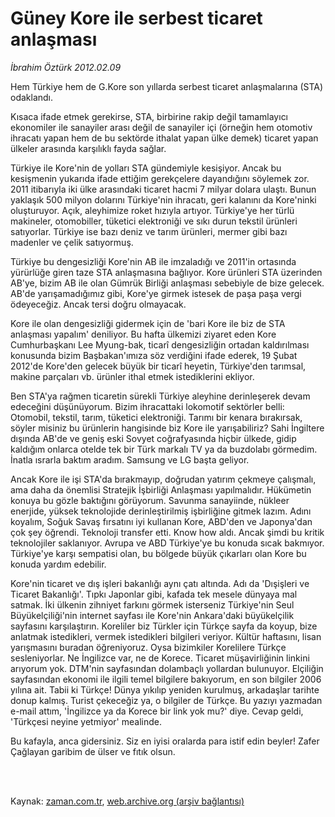 # Güney Kore ile serbest  ticaret anlaşması

*İbrahim Öztürk 2012.02.09*

<td class="columnist-detail">
<p>Hem Türkiye hem de G.Kore son yıllarda serbest ticaret anlaşmalarına (STA) odaklandı.</p>
<p>
<div id="haberMetinDiv">
<p>Kısaca ifade etmek gerekirse, STA, birbirine rakip değil tamamlayıcı ekonomiler ile sanayiler arası değil de sanayiler içi (örneğin hem otomotiv ihracatı yapan hem de bu sektörde ithalat yapan ülke demek) ticaret yapan ülkeler arasında karşılıklı fayda sağlar.
<p>Türkiye ile Kore'nin de yolları STA gündemiyle kesişiyor. Ancak bu kesişmenin yukarıda ifade ettiğim gerekçelere dayandığını söylemek zor. 2011 itibarıyla iki ülke arasındaki ticaret hacmi 7 milyar dolara ulaştı. Bunun yaklaşık 500 milyon dolarını Türkiye'nin ihracatı, geri kalanını da Kore'ninki oluşturuyor. Açık, aleyhimize roket hızıyla artıyor. Türkiye'ye her türlü makineler, otomobiller, tüketici elektroniği ve sıkı durun tekstil ürünleri satıyorlar. Türkiye ise bazı deniz ve tarım ürünleri, mermer gibi bazı madenler ve çelik satıyormuş.
<p>Türkiye bu dengesizliği Kore'nin AB ile imzaladığı ve 2011'in ortasında yürürlüğe giren taze STA anlaşmasına bağlıyor. Kore ürünleri STA üzerinden AB'ye, bizim AB ile olan Gümrük Birliği anlaşması sebebiyle de bize gelecek. AB'de yarışamadığımız gibi, Kore'ye girmek istesek de paşa paşa vergi ödeyeceğiz. Ancak tersi doğru olmayacak.
<p>Kore ile olan dengesizliği gidermek için de 'bari Kore ile biz de STA anlaşması yapalım' deniliyor. Bu hafta ülkemizi ziyaret eden Kore Cumhurbaşkanı Lee Myung-bak, ticarî dengesizliğin ortadan kaldırılması konusunda bizim Başbakan'ımıza söz verdiğini ifade ederek, 19 Şubat 2012'de Kore'den gelecek büyük bir ticarî heyetin, Türkiye'den tarımsal, makine parçaları vb. ürünler ithal etmek istediklerini ekliyor.
<p>Ben STA'ya rağmen ticaretin sürekli Türkiye aleyhine derinleşerek devam edeceğini düşünüyorum. Bizim ihracattaki lokomotif sektörler belli: Otomobil, tekstil, tarım, tüketici elektroniği. Tarımı bir kenara bırakırsak, söyler misiniz bu ürünlerin hangisinde biz Kore ile yarışabiliriz? Sahi İngiltere dışında AB'de ve geniş eski Sovyet coğrafyasında hiçbir ülkede, gidip kaldığım onlarca otelde tek bir Türk markalı TV ya da buzdolabı görmedim. İnatla ısrarla baktım aradım. Samsung ve LG başta geliyor.
<p>Ancak Kore ile işi STA'da bırakmayıp, doğrudan yatırım çekmeye çalışmalı, ama daha da önemlisi Stratejik İşbirliği Anlaşması yapılmalıdır. Hükümetin konuya bu gözle baktığını görüyorum. Savunma sanayiinde, nükleer enerjide, yüksek teknolojide derinleştirilmiş işbirliğine gitmek lazım. Adını koyalım, Soğuk Savaş fırsatını iyi kullanan Kore, ABD'den ve Japonya'dan çok şey öğrendi. Teknoloji transfer etti. Know how aldı. Ancak şimdi bu kritik teknolojiler saklanıyor. Avrupa ve ABD Türkiye'ye bu konuda sıcak bakmıyor. Türkiye'ye karşı sempatisi olan, bu bölgede büyük çıkarları olan Kore bu konuda yardım edebilir.
<p>Kore'nin ticaret ve dış işleri bakanlığı aynı çatı altında. Adı da 'Dışişleri ve Ticaret Bakanlığı'. Tıpkı Japonlar gibi, kafada tek mesele dünyaya mal satmak. İki ülkenin zihniyet farkını görmek isterseniz Türkiye'nin Seul Büyükelçiliği'nin internet sayfası ile Kore'nin Ankara'daki büyükelçilik sayfasını karşılaştırın. Koreliler biz Türkler için Türkçe sayfa da koyup, bize anlatmak istedikleri, vermek istedikleri bilgileri veriyor. Kültür haftasını, lisan yarışmasını buradan öğreniyoruz. Oysa bizimkiler Korelilere Türkçe sesleniyorlar. Ne İngilizce var, ne de Korece. Ticaret müşavirliğinin linkini arıyorum yok. DTM'nin sayfasından dolambaçlı yollardan bulunuyor. Elçiliğin sayfasından ekonomi ile ilgili temel bilgilere bakıyorum, en son bilgiler 2006 yılına ait. Tabii ki Türkçe! Dünya yıkılıp yeniden kurulmuş, arkadaşlar tarihte donup kalmış. Turist çekeceğiz ya, o bilgiler de Türkçe. Bu yazıyı yazmadan e-mail attım, 'İngilizce ya da Korece bir link yok mu?' diye. Cevap geldi, 'Türkçesi neyine yetmiyor' mealinde.
<p>Bu kafayla, anca gidersiniz. Siz en iyisi oralarda para istif edin beyler! Zafer Çağlayan garibim de ülser ve fıtık olsun.</p></p></p></p></p></p></p></p></div>
</p>


<p><br>
		 </br></p></td>

Kaynak: [zaman.com.tr](http://zaman.com.tr/yazar.do?yazino=1242376), [web.archive.org (arşiv bağlantısı)](http://web.archive.org/web/20120223062812/http://www.zaman.com.tr:80/yazar.do?yazino=1242376)

